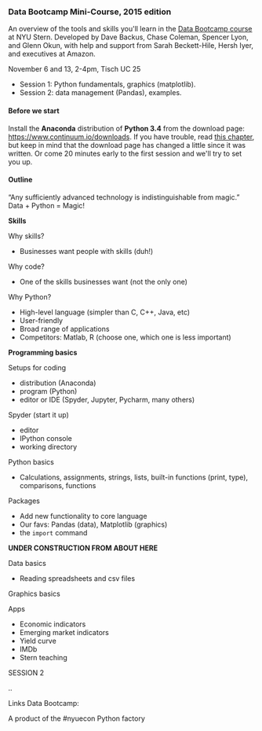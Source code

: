 ### Data Bootcamp Mini-Course, 2015 edition  

An overview of the tools and skills you'll learn in the [Data Bootcamp course](https://github.com/DaveBackus/Data_Bootcamp#data-bootcamp) at NYU Stern. 
Developed by Dave Backus, Chase Coleman, Spencer Lyon, and Glenn Okun, with help and support from 
Sarah Beckett-Hile, Hersh Iyer, and executives at Amazon.  

November 6 and 13, 2-4pm, Tisch UC 25
* Session 1:  Python fundamentals, graphics (matplotlib).  
* Session 2:  data management (Pandas), examples.  

#### Before we start

Install the **Anaconda** distribution of **Python 3.4** from the download page: <https://www.continuum.io/downloads>.  If you have trouble, read [this chapter](https://davebackus.gitbooks.io/test/content/installing-python.html), but keep in mind that the download page has changed a little since it was written.  Or come 20 minutes early to the first session and we'll try to set you up.  

#### Outline

“Any sufficiently advanced technology is indistinguishable from magic.” 
Data + Python = Magic!  

**Skills** 

Why skills? 
* Businesses want people with skills (duh!) 

Why  code? 
* One of the skills businesses want (not the only one) 

Why Python? 
* High-level language (simpler than C, C++, Java, etc) 
* User-friendly 
* Broad range of applications  
* Competitors:  Matlab, R (choose one, which one is less important) 

**Programming basics** 

Setups for coding  
* distribution (Anaconda)  
* program (Python) 
* editor or IDE (Spyder, Jupyter, Pycharm, many others) 

Spyder (start it up) 
* editor 
* IPython console 
* working directory 

Python basics
* Calculations, assignments, strings, lists, built-in functions (print, type), comparisons, functions

Packages 
* Add new functionality to core language 
* Our favs:  Pandas (data), Matplotlib (graphics)
* the `import` command

**UNDER CONSTRUCTION FROM ABOUT HERE**

Data basics 
* Reading spreadsheets and csv files 



Graphics basics 


Apps
* Economic indicators 
* Emerging market indicators 
* Yield curve
* IMDb
* Stern teaching 

SESSION 2 

..

Links 
Data Bootcamp: 

A product of the #nyuecon Python factory 
